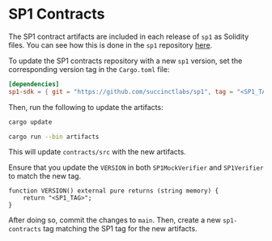 # SP1 Contracts

The SP1 contract artifacts are included in each release of `sp1` as Solidity files. You can see how this is done in the `sp1` repository [here](https://github.com/succinctlabs/sp1/blob/21455d318ae383b317c92e10709bbfc313d8f1df/recursion/gnark-ffi/src/plonk_bn254.rs#L57-L96).

To update the SP1 contracts repository with a new `sp1` version, set the corresponding version tag in the `Cargo.toml` file:

```toml
[dependencies]
sp1-sdk = { git = "https://github.com/succinctlabs/sp1", tag = "<SP1_TAG>" }
```

Then, run the following to update the artifacts:

```bash
cargo update

cargo run --bin artifacts
```

This will update `contracts/src` with the new artifacts.

Ensure that you update the `VERSION` in both `SP1MockVerifier` and `SP1Verifier` to match the new tag.

```solidity
function VERSION() external pure returns (string memory) {
    return "<SP1_TAG>";
}
```

After doing so, commit the changes to `main`. Then, create a new `sp1-contracts` tag matching the SP1 tag for the new artifacts.
